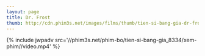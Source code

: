 ```yaml
---
layout: page
title: Dr. Frost
thumb: http://cdn.phim3s.net/images/films/thumb/tien-si-bang-gia-dr-frost-2014.jpg
---
```

{% include jwpadv src='//phim3s.net/phim-bo/tien-si-bang-gia_8334/xem-phim//video.mp4' %}